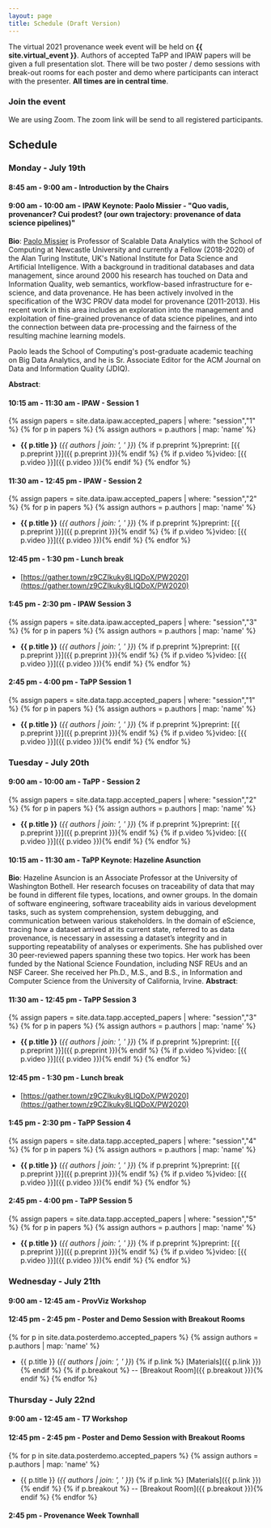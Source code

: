 ```yaml
---
layout: page
title: Schedule (Draft Version)
---
```


The  virtual 2021 provenance week event will be held on **{{ site.virtual_event }}**. Authors of accepted TaPP and IPAW papers will be given a full presentation slot. There will be two poster / demo sessions with break-out rooms for each poster and demo where participants can interact with the presenter. **All times are in central time**.

### Join the event

We are using Zoom. The zoom link will be send to all registered participants.

## Schedule 

### Monday - July 19th

####  8:45 am - 9:00 am - Introduction by the Chairs
#### 9:00 am - 10:00 am - IPAW Keynote: Paolo Missier - "Quo vadis, provenancer?  Cui prodest?  (our own trajectory: provenance of data science pipelines)"

**Bio**: [Paolo Missier](http://tinyurl.com/paolomissier/) is Professor of Scalable Data Analytics with the School of Computing at Newcastle University and currently a Fellow (2018-2020) of the Alan Turing Institute, UK's National Institute for Data Science and Artificial Intelligence. With a background in traditional databases and data management, since around 2000 his research has touched on Data and Information Quality, web semantics, workflow-based infrastructure for e-science, and data provenance. He has been actively involved in the specification of the W3C PROV data model for provenance (2011-2013). His recent work in this area includes an exploration into the management and exploitation of fine-grained provenance of data science pipelines, and into the connection between data pre-processing and the fairness of the resulting machine learning models.

Paolo leads the School of Computing's post-graduate academic teaching on Big Data Analytics, and he is Sr. Associate Editor for the ACM Journal on Data and Information Quality (JDIQ).

**Abstract**:

#### 10:15 am - 11:30 am - IPAW - Session 1
{% assign papers = site.data.ipaw.accepted_papers  | where: "session","1" %}
{% for p in papers %}
{% assign authors = p.authors | map: 'name' %}
- **{{ p.title }}** (*{{ authors | join: ', ' }}*) {% if p.preprint %}preprint: [{{ p.preprint }}]({{ p.preprint }}){% endif %} {% if p.video %}video: [{{ p.video }}]({{ p.video }}){% endif %}
{% endfor %}

#### 11:30 am - 12:45 pm - IPAW - Session 2
{% assign papers = site.data.ipaw.accepted_papers  | where: "session","2" %}
{% for p in papers %}
{% assign authors = p.authors | map: 'name' %}
- **{{ p.title }}** (*{{ authors | join: ', ' }}*) {% if p.preprint %}preprint: [{{ p.preprint }}]({{ p.preprint }}){% endif %} {% if p.video %}video: [{{ p.video }}]({{ p.video }}){% endif %}
{% endfor %}

#### 12:45 pm - 1:30 pm - Lunch break
- [https://gather.town/z9CZIkuky8LIQDoX/PW2020](https://gather.town/z9CZIkuky8LIQDoX/PW2020)

#### 1:45 pm - 2:30 pm - IPAW Session 3
{% assign papers = site.data.ipaw.accepted_papers  | where: "session","3" %}
{% for p in papers %}
{% assign authors = p.authors | map: 'name' %}
- **{{ p.title }}** (*{{ authors | join: ', ' }}*) {% if p.preprint %}preprint: [{{ p.preprint }}]({{ p.preprint }}){% endif %} {% if p.video %}video: [{{ p.video }}]({{ p.video }}){% endif %}
{% endfor %}

#### 2:45 pm - 4:00 pm - TaPP Session 1

{% assign papers = site.data.tapp.accepted_papers  | where: "session","1" %}
{% for p in papers %}
{% assign authors = p.authors | map: 'name' %}
- **{{ p.title }}** (*{{ authors | join: ', ' }}*) {% if p.preprint %}preprint: [{{ p.preprint }}]({{ p.preprint }}){% endif %} {% if p.video %}video: [{{ p.video }}]({{ p.video }}){% endif %}
{% endfor %}


### Tuesday - July 20th


#### 9:00 am - 10:00 am - TaPP - Session 2
{% assign papers = site.data.tapp.accepted_papers  | where: "session","2" %}
{% for p in papers %}
{% assign authors = p.authors | map: 'name' %}
- **{{ p.title }}** (*{{ authors | join: ', ' }}*) {% if p.preprint %}preprint: [{{ p.preprint }}]({{ p.preprint }}){% endif %} {% if p.video %}video: [{{ p.video }}]({{ p.video }}){% endif %}
{% endfor %}

#### 10:15 am - 11:30 am - TaPP Keynote: Hazeline Asunction

**Bio**:
Hazeline Asuncion is an Associate Professor at the University of Washington Bothell. Her research focuses on traceability of data that may be found in different file types, locations, and owner groups. In the domain of software engineering, software traceability aids in various development tasks, such as system comprehension, system debugging, and communication between various stakeholders. In the domain of eScience, tracing how a dataset arrived at its current state, referred to as data provenance, is necessary in assessing a dataset’s integrity and in supporting repeatability of analyses or experiments. She has published over 30 peer-reviewed papers spanning these two topics. Her work has been funded by the National Science Foundation, including NSF REUs and an NSF Career. She received her Ph.D., M.S., and B.S., in Information and Computer Science from the University of California, Irvine.
**Abstract**:

#### 11:30 am - 12:45 pm - TaPP Session 3
{% assign papers = site.data.tapp.accepted_papers  | where: "session","3" %}
{% for p in papers %}
{% assign authors = p.authors | map: 'name' %}
- **{{ p.title }}** (*{{ authors | join: ', ' }}*) {% if p.preprint %}preprint: [{{ p.preprint }}]({{ p.preprint }}){% endif %} {% if p.video %}video: [{{ p.video }}]({{ p.video }}){% endif %}
{% endfor %}

#### 12:45 pm - 1:30 pm - Lunch break
- [https://gather.town/z9CZIkuky8LIQDoX/PW2020](https://gather.town/z9CZIkuky8LIQDoX/PW2020)

#### 1:45 pm - 2:30 pm - TaPP Session 4
{% assign papers = site.data.tapp.accepted_papers  | where: "session","4" %}
{% for p in papers %}
{% assign authors = p.authors | map: 'name' %}
- **{{ p.title }}** (*{{ authors | join: ', ' }}*) {% if p.preprint %}preprint: [{{ p.preprint }}]({{ p.preprint }}){% endif %} {% if p.video %}video: [{{ p.video }}]({{ p.video }}){% endif %}
{% endfor %}

#### 2:45 pm - 4:00 pm - TaPP Session 5
{% assign papers = site.data.tapp.accepted_papers  | where: "session","5" %}
{% for p in papers %}
{% assign authors = p.authors | map: 'name' %}
- **{{ p.title }}** (*{{ authors | join: ', ' }}*) {% if p.preprint %}preprint: [{{ p.preprint }}]({{ p.preprint }}){% endif %} {% if p.video %}video: [{{ p.video }}]({{ p.video }}){% endif %}
{% endfor %}


### Wednesday - July 21th

#### 9:00 am - 12:45 am - ProvViz Workshop

#### 12:45 pm - 2:45 pm - Poster and Demo Session with Breakout Rooms
{% for p in site.data.posterdemo.accepted_papers %}
{% assign authors = p.authors | map: 'name' %}
- {{ p.title }} (*{{ authors | join: ', ' }}*) {% if p.link %} [Materials]({{ p.link }}){% endif %} {% if p.breakout %} -- [Breakout Room]({{ p.breakout }}){% endif %}
{% endfor %}



### Thursday - July 22nd

#### 9:00 am - 12:45 am - T7 Workshop

#### 12:45 pm - 2:45 pm - Poster and Demo Session with Breakout Rooms
{% for p in site.data.posterdemo.accepted_papers %}
{% assign authors = p.authors | map: 'name' %}
- {{ p.title }} (*{{ authors | join: ', ' }}*) {% if p.link %} [Materials]({{ p.link }}){% endif %} {% if p.breakout %} -- [Breakout Room]({{ p.breakout }}){% endif %}
{% endfor %}

#### 2:45 pm - Provenance Week Townhall

